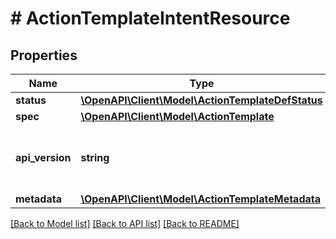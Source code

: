 # # ActionTemplateIntentResource

## Properties

Name | Type | Description | Notes
------------ | ------------- | ------------- | -------------
**status** | [**\OpenAPI\Client\Model\ActionTemplateDefStatus**](ActionTemplateDefStatus.md) |  | [optional]
**spec** | [**\OpenAPI\Client\Model\ActionTemplate**](ActionTemplate.md) |  | [optional]
**api_version** | **string** | API Version of the Nutanix v3 API framework. | [optional] [default to '3.1.0']
**metadata** | [**\OpenAPI\Client\Model\ActionTemplateMetadata**](ActionTemplateMetadata.md) |  |

[[Back to Model list]](../../README.md#models) [[Back to API list]](../../README.md#endpoints) [[Back to README]](../../README.md)
